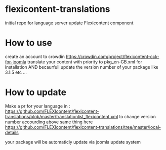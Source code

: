 # flexicontent-translations
initial repo for language server update Flexicontent component

# How to use
create an account to crowdin https://crowdin.com/project/flexicontent-cck-for-joomla
translate your content with priority to pkg_en-GB.xml for installation AND becaurfull update the version number of your package like 3.1.5 etc ...

# How to update
Make a pr for your language in :
https://github.com/FLEXIcontent/flexicontent-translations/blob/master/translationlist_flexicontent.xml to change version number accourding above
same thing here https://github.com/FLEXIcontent/flexicontent-translations/tree/master/local-details

your package will be automaticly update via joomla update system
